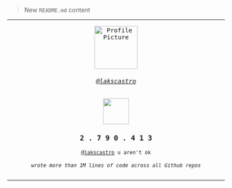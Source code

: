 > New `README.md` content

<!-- START README.md STATS GENERATOR -->
<samp>
        <hr />
        <p align="center">
  <a href="https://github.com/lakscastro">
    <kbd>
      <img src="https://avatars.githubusercontent.com/u/51419598?v=4" width="100" height="100" alt="Profile Picture"/>
    </kbd>
  </a>
  <a href="https://github.com/lakscastro"><h6 align="center">@lakscastro</h6></a>
  <a href="/GUIDE.md">
    <p align="center">
      <img src="https://user-images.githubusercontent.com/51419598/147377660-76209d64-8cd1-4de7-a36c-24edf5b3da98.png" height="60" />  
    </p>
  </a>
  <h3 align="center"> 2 . 7 9 0 . 4 1 3 </h3>
  <p align="center"><sub><a href="https://github.com/lakscastro">@lakscastro</a> u aren't ok</sub></p>
  <sub><h6 align="center">wrote more than 1M lines of code across all Github repos</h6></sub>
</p>
        <hr />
      </samp>
<!-- END README.md STATS GENERATOR -->